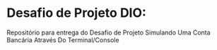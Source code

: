 # Desafio de Projeto DIO:
Repositório para entrega do Desafio de Projeto Simulando Uma Conta Bancária Através Do Terminal/Console
